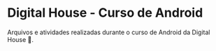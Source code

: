 # Digital House - Curso de Android

Arquivos e atividades realizadas durante o curso de Android da Digital House 📱️.

